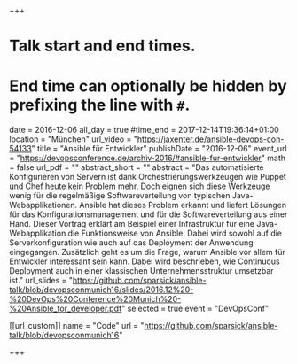 +++
# Talk start and end times.
# End time can optionally be hidden by prefixing the line with `#`.
date = 2016-12-06
all_day = true
#time_end = 2017-12-14T19:36:14+01:00
location = "München"
url_video = "https://jaxenter.de/ansible-devops-con-54133"
title = "Ansible für Entwickler"
publishDate = "2016-12-06"
event_url = "https://devopsconference.de/archiv-2016/#ansible-fur-entwickler"
math = false
url_pdf = ""
abstract_short = ""
abstract = "Das automatisierte Konfigurieren von Servern ist dank Orchestrierungswerkzeugen wie Puppet und Chef heute kein Problem mehr. Doch eignen sich diese Werkzeuge wenig für die regelmäßige Softwareverteilung von typischen Java-Webapplikationen. Ansible hat dieses Problem erkannt und liefert Lösungen für das Konfigurationsmanagement und für die Softwareverteilung aus einer Hand. Dieser Vortrag erklärt am Beispiel einer Infrastruktur für eine Java-Webapplikation die Funktionsweise von Ansible. Dabei wird sowohl auf die Serverkonfiguration wie auch auf das Deployment der Anwendung eingegangen. Zusätzlich geht es um die Frage, warum Ansible vor allem für Entwickler interessant sein kann. Dabei wird beschrieben, wie Continuous Deployment auch in einer klassischen Unternehmensstruktur umsetzbar ist."
url_slides = "https://github.com/sparsick/ansible-talk/blob/devopsconmunich16/slides/2016.12%20-%20DevOps%20Conference%20Munich%20-%20Ansible_for_developer.pdf"
selected = true
event = "DevOpsConf"

[[url_custom]]
name = "Code"
url = "https://github.com/sparsick/ansible-talk/blob/devopsconmunich16"

+++
